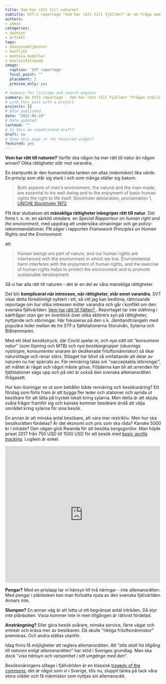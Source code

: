 ```yaml
---
title: Vem har rätt till naturen?
subtitle: SVT:s reportage "Vem har rätt till fjällen?" är en fråga som gäller mycket mer än den svenska fjällvärlden.
authors:
- admin
categories: 
- opinion
- artikel
tags: 
- ekosystemtjänster
- konflikt
- mentala modeller
- beslutsfattande
image:
  caption: 'SVT reportage'
  focal_point: ""
  placement: 2
  preview_only: yes

# Summary for listings and search engines
summary: Om SVTs reportage - Vem har rätt till fjällen? "Frågan ställs just nu på sin spets i Jämtlandsfjällen."
# Link this post with a project
projects: []
# Date published
date: "2021-04-24"
# Date updated
lastmod: ""
# Is this an unpublished draft?
draft: no
# Show this page in the Featured widget?
featured: yes
---
```


**Vem har rätt till naturen?** Varför ska någon ha mer rätt till natur än någon annan? Olika rättigheter står mot varandra.

En startpunkt  är den humanistiska tanken om allas (människor) lika värde. En princip som står sig stark i och som många ställer sig bakom. 

> Both aspects of man's environment, the natural and the man-made, are essential to his well-being and to the enjoyment of basic human rights the right to life itself. Stockholm deklaration, proclamation 1, [UNCHE Stockholm 1972](https://www.un.org/en/conferences/environment/stockholm1972).

FN drar slutsatsen att **mänskliga rättigheter inbegriper rätt till natur**. Det finns t. o. m. en särkild utredare, en *Special Rapporteur on human right and the environment*, med uppdrag att undersöka utmaningar och ge policy-rekommendationer. FN säger i rapporten *Framework Principles on Human Rights and the Environment*

[^1]: 1 https://www.ohchr.org/Documents/Issues/Environment/SREnvironment/FrameworkPrinciplesUserFriendlyVersion.pdf

att:

> Human beings are part of nature, and our human rights are intertwined with the environment in which we live. Environmental harm interferes with the enjoyment of human rights, and the exercise of human rights helps to protect the environment and to promote sustainable development.

Så vi har alla rätt till naturen - det är en del av våra mänskliga rättigheter. 

Det blir **komplicerat när intressen, när rättigheter, står emot varandra**. SVT visar detta föredömligt nyktert i ett, så vitt jag kan bedöma, rättvisande reportage om hur olika intressen möter varandra och går i konflikt om den svenska fjällvärlden: [Vem har rätt till fjällen? ](https://www.svt.se/special/vem-har-ratt-till-fjallen/). Reportaget tar inte ställning i sakfrågan utan ger en överblick över olika aktörers syn på rättigheter, nyttjande och störningar. Här fokuseras på den s.k. Jämtlandtriangeln med populära leder mellan de tre  STF:s fjällstationerna Storulvån, Sylarna och Blåhammaren.

Med ett *ökat besökstryck*, där Covid spelar in, och *nya sätt att "konsumera natur"* (som löpning och MTB) och *nya besökargrupper* (okunniga nybörjare, konsumenter snarare än dedikerade friluftsmänniskor) så ökar naturslitage och renar störs. Slitaget har blivit så omfattande att delar av naturen nu har spärrats av. För rennäring talas  om "oacceptabla störningar", att måttet är rågat och något måste göras. Följderna kan bli att arrenden för fjällstationer sägs upp och på sikt är också den svenska allemansrätten ifrågasatt. 

Hur kan lösningar se ut som behåller både rennäring och besöksnäring? Ett förslag som förts fram är att bygga fler leder och stationer och sprida ut besökare för att lätta på trycket lokalt kring sylarna. Men detta är att skjuta svåra frågor framför sig och kanske kommer besökare ändå att välja området kring sylarna för sina besök.

En annan är att minska antal besökare, att vara mer restriktiv. Men hur ska besöksrätten fördelas? Är det ekonomi och pris som ska råda? Kanske 5000 kr i inträde? Den vägen gick Rwanda för att besöka bergsgorillor. Man höjde priset 2017 från 750 USD till 1500 USD för ett besök med [*basic gorilla tracking*](https://www.visitrwanda.com/interests/gorilla-tracking/). Logiken är enkel.



<iframe width="500" height="440" frameborder="0" src="https://ncase.me/loopy/v1.1/?embed=1&data=[[[1,310,257,1,%22Antal%2520bes%25C3%25B6kare%22,4],[2,640,327,0.83,%22slitage%22,0],[3,641,151,0.83,%22st%25C3%25B6rningar%22,0],[4,954,244,0.5,%22rensk%25C3%25B6tsel%22,3],[5,308,452,0.33,%22intr%25C3%25A4de%22,5]],[[1,2,89,1,0],[1,3,45,1,0],[5,1,24,-1,0],[3,4,50,-1,0]],[],5%5D"></iframe>



**Pengar?** Med en prislapp tar vi hänsyn till två näringar - inte allemansrätten. Med pengar i plånboken kan man fortsätta njuta av den svenska fjällvärlden. Annars inte.

**Slumpen?** En annan väg är att lotta ut ett begränsat antal inträden. Då styr inte plånboken. Vissa kommer inte in men tillgången är rättvist fördelad.

**Ansträngning?** Eller göra besök svårare, minska service, färre vägar och entreér och kräva mer av besökaren. Då skulle "riktiga friluftsmänniskor" premieras. Och andra ställas utanför. 

Idag finns få möjligheter att reglera allemansrätten. Att ”*alla skall ha tillgång till naturen enligt allemansrätten*” har stöd i Sveriges grundlag. Man ska dock "*visa hänsyn och varsamhet i sitt umgänge med den*”. 

Besöksnäringens slitage i fjällvärlden är en klassisk [tragedy of the commons](https://sv.wikipedia.org/wiki/Allmänningens_dilemma); det är något som vi i Sverige, tills nu, sluppit tänka på tack våra stora vidder och få människor som nyttjas sin allemansrätt. 



